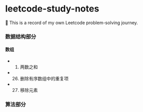 # leetcode-study-notes
🐘 This is a record of my own Leetcode problem-solving journey.

### 数据结构部分

#### 数组

- 1. 两数之和
- 26. 删除有序数组中的重复项
- 27. 移除元素


### 算法部分